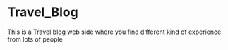 # Travel_Blog
This is a Travel blog web side where you find different kind of experience from lots of people
